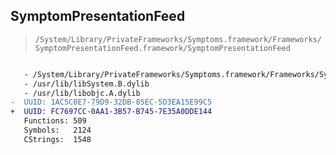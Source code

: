 ## SymptomPresentationFeed

> `/System/Library/PrivateFrameworks/Symptoms.framework/Frameworks/SymptomPresentationFeed.framework/SymptomPresentationFeed`

```diff

   - /System/Library/PrivateFrameworks/Symptoms.framework/Frameworks/SymptomAnalytics.framework/SymptomAnalytics
   - /usr/lib/libSystem.B.dylib
   - /usr/lib/libobjc.A.dylib
-  UUID: 1AC5C0E7-79D9-32DB-85EC-5D3EA15E99C5
+  UUID: FC7697CC-0AA1-3B57-B745-7E35A0DDE144
   Functions: 509
   Symbols:   2124
   CStrings:  1548

```

